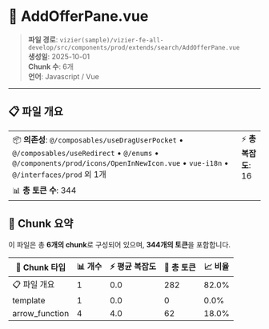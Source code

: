 # 📄 AddOfferPane.vue

> **파일 경로**: `vizier(sample)/vizier-fe-all-develop/src/components/prod/extends/search/AddOfferPane.vue`  
> **생성일**: 2025-10-01  
> **Chunk 수**: 6개  
> **언어**: Javascript / Vue
---


## 📋 파일 개요

| | |
|--|--|
| 📦 **의존성**: `@/composables/useDragUserPocket` • `@/composables/useRedirect` • `@/enums` • `@/components/prod/icons/OpenInNewIcon.vue` • `vue-i18n` • `@/interfaces/prod` 외 1개 | ⚡ **총 복잡도**: 16 |
| 📊 **총 토큰 수**: 344 |  |






## 🧩 Chunk 요약

이 파일은 총 **6개의 chunk**로 구성되어 있으며, **344개의 토큰**을 포함합니다.

| 🧩 Chunk 타입 | 📊 개수 | ⚡ 평균 복잡도 | 📝 총 토큰 | 📈 비율 |
|---------------|--------|-------------|----------|--------|
| 📋 파일 개요 | 1 | 0.0 | 282 | 82.0% |
| template | 1 | 0.0 | 0 | 0.0% |
| arrow_function | 4 | 4.0 | 62 | 18.0% |

